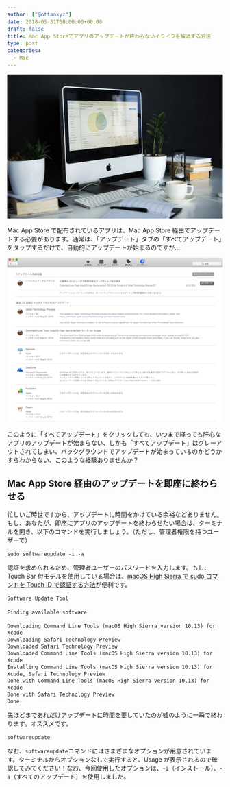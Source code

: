 ```yaml
---
author: ["@ottanxyz"]
date: 2018-05-31T00:00:00+00:00
draft: false
title: Mac App Storeでアプリのアップデートが終わらないイライラを解消する方法
type: post
categories:
  - Mac
---
```


![](180531-5b0fb80f82c5a.jpg)

Mac App Store で配布されているアプリは、Mac App Store 経由でアップデートする必要があります。通常は、「アップデート」タブの「すべてアップデート」をタップするだけで、自動的にアップデートが始まるのですが…

![](180531-5b0fb85402cfb.png)

このように「すべてアップデート」をクリックしても、いつまで経っても肝心なアプリのアップデートが始まらない、しかも「すべてアップデート」はグレーアウトされてしまい、バックグラウンドでアップデートが始まっているのかどうかすらわからない、このような経験ありませんか？

## Mac App Store 経由のアップデートを即座に終わらせる

忙しいご時世ですから、アップデートに時間をかけている余裕などありません。もし、あなたが、即座にアプリのアップデートを終わらせたい場合は、ターミナルを開き、以下のコマンドを実行しましょう。（ただし、管理者権限を持つユーザーで）

    sudo softwareupdate -i -a

認証を求められるため、管理者ユーザーのパスワードを入力します。もし、Touch Bar 付モデルを使用している場合は、[macOS High Sierra で sudo コマンドを Touch ID で認証する方法](/posts/2017/11/sudo-touch-id-macbook-6332/)が便利です。

    Software Update Tool

    Finding available software

    Downloading Command Line Tools (macOS High Sierra version 10.13) for Xcode
    Downloading Safari Technology Preview
    Downloaded Safari Technology Preview
    Downloaded Command Line Tools (macOS High Sierra version 10.13) for Xcode
    Installing Command Line Tools (macOS High Sierra version 10.13) for Xcode, Safari Technology Preview
    Done with Command Line Tools (macOS High Sierra version 10.13) for Xcode
    Done with Safari Technology Preview
    Done.

先ほどまであれだけアップデートに時間を要していたのが嘘のように一瞬で終わります。オススメです。

    softwareupdate

なお、`softwareupdate`コマンドにはさまざまなオプションが用意されています。ターミナルからオプションなしで実行すると、Usage が表示されるので確認してみてください！なお、今回使用したオプションは、`-i`（インストール）、`-a`（すべてのアップデート）を使用しました。
